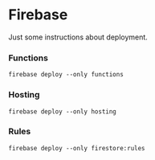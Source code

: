 # Firebase
Just some instructions about deployment.

### Functions
```
firebase deploy --only functions
```

### Hosting
```
firebase deploy --only hosting
```

### Rules
```
firebase deploy --only firestore:rules
```